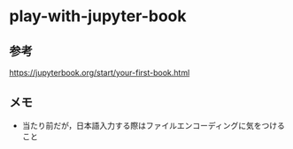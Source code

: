 # play-with-jupyter-book

## 参考

https://jupyterbook.org/start/your-first-book.html

## メモ

- 当たり前だが，日本語入力する際はファイルエンコーディングに気をつけること

